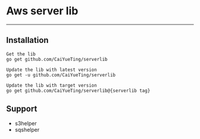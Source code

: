 # Aws server lib
------------------------

## Installation
```
Get the lib
go get github.com/CaiYueTing/serverlib

Update the lib with latest version
go get -u github.com/CaiYueTing/serverlib

Update the lib with target version
go get github.com/CaiYueTing/serverlib@{serverlib tag}
```

## Support

- s3helper
- sqshelper